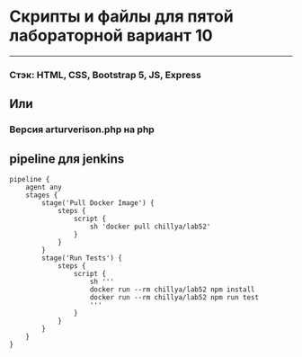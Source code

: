 # Скрипты и файлы для пятой лабораторной вариант 10
---
### Стэк: HTML, CSS, Bootstrap 5, JS, Express
## Или
### Версия arturverison.php на php 

## pipeline для jenkins
```
pipeline {
    agent any
    stages {
        stage('Pull Docker Image') {
            steps {
                script {
                    sh 'docker pull chillya/lab52'
                }
            }
        }
        stage('Run Tests') {
            steps {
                script {
                    sh '''
                    docker run --rm chillya/lab52 npm install
                    docker run --rm chillya/lab52 npm run test
                    '''
                }
            }
        }
    }
}
```
